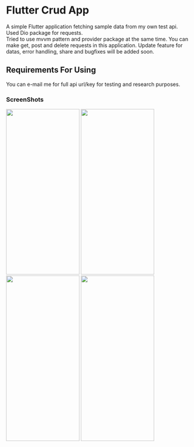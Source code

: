 # Flutter Crud App

A simple Flutter application fetching sample data from my own test api. 
Used Dio package for requests.
<br>
Tried to use mvvm pattern and provider package at the same time.
You can make get, post and delete requests in this application. Update feature for datas, error handling, share and bugfixes will be added soon.

## Requirements For Using

You can e-mail me for full api url/key for testing and research purposes.

### ScreenShots
<img src="https://i.hizliresim.com/cijfee2.png" width="200" height="450"> <img src="https://i.hizliresim.com/10ptso3.png" width="200" height="450"> <img src="https://i.hizliresim.com/bwif4mo.png" width="200" height="450">   <img src="https://i.hizliresim.com/k4g4rss.png" width="200" height="450">





